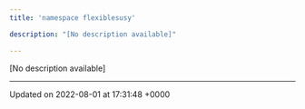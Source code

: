 ```yaml
---
title: 'namespace flexiblesusy'

description: "[No description available]"

---
```







[No description available]






-------------------------------

Updated on 2022-08-01 at 17:31:48 +0000
